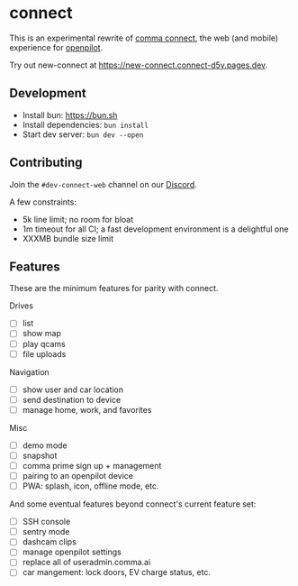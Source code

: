 # connect

This is an experimental rewrite of [comma connect](https://github.com/commaai/connect), the web (and mobile) experience for [openpilot](https://github.com/commaai/openpilot).

Try out new-connect at https://new-connect.connect-d5y.pages.dev.

## Development

- Install bun: https://bun.sh
- Install dependencies: `bun install`
- Start dev server: `bun dev --open`

## Contributing

Join the `#dev-connect-web` channel on our [Discord](https://discord.comma.ai).

A few constraints:
- 5k line limit; no room for bloat
- 1m timeout for all CI; a fast development environment is a delightful one
- XXXMB bundle size limit

## Features

These are the minimum features for parity with connect.

Drives
- [ ] list
- [ ] show map
- [ ] play qcams
- [ ] file uploads

Navigation
- [ ] show user and car location
- [ ] send destination to device
- [ ] manage home, work, and favorites

Misc
- [ ] demo mode
- [ ] snapshot
- [ ] comma prime sign up + management
- [ ] pairing to an openpilot device
- [ ] PWA: splash, icon, offline mode, etc.

And some eventual features beyond connect's current feature set:
- [ ] SSH console
- [ ] sentry mode
- [ ] dashcam clips
- [ ] manage openpilot settings
- [ ] replace all of useradmin.comma.ai
- [ ] car mangement: lock doors, EV charge status, etc.
